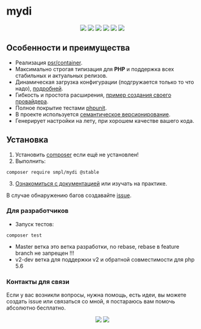 # mydi

<p align="center">
    <a href="https://travis-ci.org/smpl/mydi"><img src="https://travis-ci.org/smpl/mydi.svg?branch=master"></a>
    <a href="https://scrutinizer-ci.com/g/smpl/mydi/?branch=master"><img src="https://scrutinizer-ci.com/g/smpl/mydi/badges/quality-score.png?b=master"></a>
    <a href="https://scrutinizer-ci.com/g/smpl/mydi/?branch=master"><img src="https://scrutinizer-ci.com/g/smpl/mydi/badges/coverage.png?b=master"></a>
    <a href="https://packagist.org/packages/smpl/mydi"><img src="https://poser.pugx.org/smpl/mydi/v/stable.svg"></a>
    <a href="https://packagist.org/packages/smpl/mydi"><img src="https://poser.pugx.org/smpl/mydi/v/unstable.svg"></a>
    <a href="https://packagist.org/packages/smpl/mydi"><img src="https://poser.pugx.org/smpl/mydi/license.svg"></a>
</p>

## Особенности и преимущества

* Реализация [psr/container](https://github.com/container-interop/fig-standards/blob/master/proposed/container.md).
* Максимально строгая типизация для **PHP** и поддержка всех стабильных и актуальных релизов.
* Динамическая загрузка конфигурации (подгружается только то что надо), [подробней](doc/dynamicConfiguration.md).
* Гибкость и простота расширения, [пример создания своего провайдера](doc/customProvider.md).
* Полное покрытие тестами [phpunit](https://phpunit.de/).
* В проекте используется [семантическое версионирование](http://bfy.tw/AJ0C).
* Генерирует настройки на лету, при хорошем качестве вашего кода.

## Установка

1. Установить [composer](https://getcomposer.org/doc/00-intro.md) если ещё не установлен!
2. Выполнить:
``` 
composer require smpl/mydi @stable
``` 
3. [Ознакомиться с документацией](/doc/readme.md) или изучать на практике.

В случае обнаружению багов создавайте [issue](https://github.com/smpl/mydi/issues/new).

### Для разработчиков

* Запуск тестов:

``` 
composer test 
```

* Master ветка это ветка разработки, no rebase, rebase в feature branch не запрещен !!!
* v2-dev ветка для поддержки v2 и обратной совместимости для php 5.6

### Контакты для связи

Если у вас возникли вопросы, нужна помощь, есть идеи, вы можете создать issue или связаться со мной, 
я постараюсь вам помочь абсолютно бесплатно.

<p align="center">
    <a href="https://t.me/KuvshinovEE"><img src="https://cdn.portableapps.com/TelegramDesktopPortable_128.png"></a>
    <a href="mailto:smpl@itmywork.com"><img src="http://oit.nd.edu/assets/234560/logo_gmail_128px.png"></a>
</p>